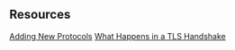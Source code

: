 ## Resources

[Adding New Protocols](https://scapy.readthedocs.io/en/latest/build_dissect.html)
[What Happens in a TLS Handshake](https://www.cloudflare.com/en-ca/learning/ssl/what-happens-in-a-tls-handshake/)
